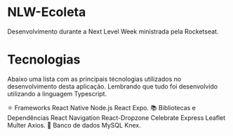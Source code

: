 # NLW-Ecoleta
Desenvolvimento durante a Next Level Week ministrada pela Rocketseat.
# Tecnologias
Abaixo uma lista com as principais técnologias utilizados no desenvolvimento desta aplicação. Lembrando que tudo foi desenvolvido utilizando a linguagem Typescript.

⚛️ Frameworks
 React Native
 Node.js
 React
 Expo.
📚 Bibliotecas e Dependências
 React Navigation
 React-Dropzone
 Celebrate
 Express
 Leaflet
 Multer
 Axios.
🏦 Banco de dados
 MySQL
 Knex.
